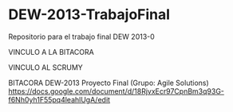 DEW-2013-TrabajoFinal
=====================

Repositorio para el trabajo final DEW 2013-0

VINCULO A LA BITACORA

VINCULO AL SCRUMY



BITACORA DEW-2013 Proyecto Final (Grupo: Agile Solutions)
https://docs.google.com/document/d/18RjvxEcr97CpnBm3q93G-f6Nh0yh1F55pq4leahlUgA/edit
